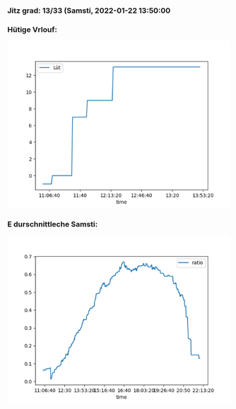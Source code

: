 ### Jitz grad: 13/33 (Samsti, 2022-01-22 13:50:00

### Hütige Vrlouf:
![Graph](Today.png)

### E durschnittleche Samsti:
![Graph](Samsti.png)